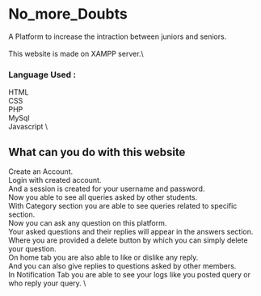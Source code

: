 # No_more_Doubts
A Platform to increase the intraction between juniors and seniors.\
\
This website is made on XAMPP server.\

### Language Used :
HTML \
CSS \
PHP \
MySql \
Javascript \

## What can you do with this website 
Create an Account. \
Login with created account. \
And a session is created for your username and password. \
Now you able to see all queries asked by other students. \
With Category section you are able to see queries related to specific section. \
Now you can ask any question on this platform. \
Your asked questions and their replies will appear in the answers section. \
Where you are provided a delete button by which you can simply delete your question. \
On home tab you are also able to like or dislike any reply. \
And you can also give replies to questions asked by other members. \
In Notification Tab you are able to see your logs like you posted query or who reply your query. \
